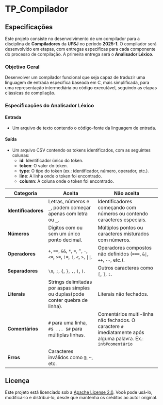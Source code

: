 # **TP_Compilador**

## Especificações

Este projeto consiste no desenvolvimento de um compilador para a disciplina de **Compiladores** da **UFSJ** no período **2025-1**. O compilador será desenvolvido em etapas, com entregas específicas para cada componente do processo de compilação. A primeira entrega será o **Analisador Léxico**.

### Objetivo Geral

Desenvolver um compilador funcional que seja capaz de traduzir uma linguagem de entrada específica baseada em C, mais simplificada, para uma representação intermediária ou código executável, seguindo as etapas clássicas de compilação.

### **Especificações do Analisador Léxico**

#### **Entrada**
- Um arquivo de texto contendo o código-fonte da linguagem de entrada.

#### **Saída**
- Um arquivo CSV contendo os tokens identificados, com as seguintes colunas:
  - **id**: Identificador único do token.
  - **token**: O valor do token.
  - **type**: O tipo do token (ex.: identificador, número, operador, etc.).
  - **line**: A linha onde o token foi encontrado.
  - **column**: A coluna onde o token foi encontrado.

| **Categoria**       | **Aceita**                                                               | **Não aceita**                                                                 |
|---------------------|--------------------------------------------------------------------------|--------------------------------------------------------------------------------|
| **Identificadores** | Letras, números e `_`, podem começar apenas com letra ou `_`.            | Identificadores começando com números ou contendo caracteres especiais.        |
| **Números**         | Dígitos com ou sem um único ponto decimal.                               | Múltiplos pontos ou caracteres misturados com números.                         |
| **Operadores**      | `+`, `==`, `&&`, `*`, `=`, `^`, `-`, `<=`, `>=`, `!=`, `!`, `<`, `>`, `\|\|`.| Operadores compostos não definidos (`===`, `&\|`, `++`, `--`, etc.).          |
| **Separadores**     | `\n`, `;`, `{`, `}`, `,`, `(`, `)`.                                      | Outros caracteres como `[`, `]`, `:`.                                          |
| **Literais**        | Strings delimitadas por aspas simples ou duplas(pode conter quebra de linha).| Literais não fechados.                                                     |
| **Comentários**     | `#` para uma linha, `#$ ... $#` para múltiplas linhas.                   | Comentários multi-linha não fechados. O caractere `#` imediatamente após alguma palavra. Ex.: `int#comentário`|
| **Erros**           | Caracteres inválidos como `@`, `~`, etc.                                 |                                                                                |

## Licença

Este projeto está licenciado sob a [Apache License 2.0](LICENSE). Você pode usá-lo, modificá-lo e distribuí-lo, desde que mantenha os créditos ao autor original.